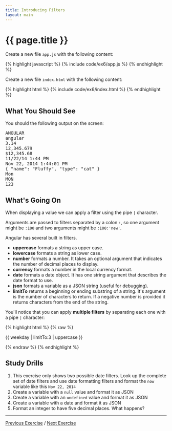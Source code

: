 ```yaml
---
title: Introducing Filters
layout: main
---
```


# {{ page.title }}

Create a new file `app.js` with the following content:

{% highlight javascript %}
{% include code/ex6/app.js %}
{% endhighlight %}

Create a new file `index.html` with the following content:

{% highlight html %}
{% include code/ex6/index.html %}
{% endhighlight %}

## What You Should See

You should the following output on the screen:

<pre>
ANGULAR
angular
3.14
12,345.679
$12,345.68
11/22/14 1:44 PM
Nov 22, 2014 1:44:01 PM
{ "name": "Fluffy", "type": "cat" }
Mon
MON
123
</pre>

## What's Going On

When displaying a value we can apply a filter using the pipe `|` character.

Arguments are passed to filters separated by a colon `:`, so one argument might
be `:100` and two arguments might be `:100:'new'`.

Angular has several built in filters.

* **uppercase** formats a string as upper case.
* **lowercase** formats a string as lower case.
* **number** formats a number. It takes an optional argument that indicates the
number of decimal places to display.
* **currency** formats a number in the local currency format.
* **date** formats a date object. It has one string argument that describes the
date format to use.
* **json** formats a variable as a JSON string (useful for debugging).
* **limitTo** returns a beginning or ending substring of a string.
It's argument is the number of characters to return. If a negative number is
provided it returns characters from the end of the string.

You'll notice that you can apply **multiple filters** by separating each
one with a pipe `|` character:

{% highlight html %}
{% raw %}
<p>{{ weekday | limitTo:3 | uppercase }}</p>
{% endraw %}
{% endhighlight %}


## Study Drills

1. This exercise only shows two possible date filters. Look up the
complete set of date filters and use date formatting filters and format
the `now` variable like this `Nov 22, 2014`
2. Create a variable with a `null` value and format it as JSON
3. Create a variable with an `undefined` value and format it as JSON
4. Create a variable with a date and format it as JSON
5. Format an integer to have five decimal places. What happens?
 

---

[Previous Exercise](ex5.html) / [Next Exercise](ex7.html)

